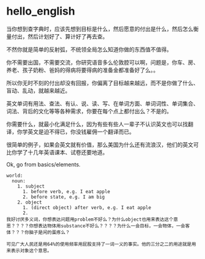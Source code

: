 # hello_english

当你想到查字典时，应该先想到目标是什么，然后愿意的付出是什么，然后怎么衡量付出，然后计划好了、算计好了再去查。

不然你就是简单的反射弧，不统领全局怎么知道你做的东西值不值得。

你不需要出国，不需要交流，你研究语音多么伦敦腔可以啊，问题是，你车、房、养老、孩子奶粉、爸妈的得病将要得病的准备金都准备好了么。。

所以你无时不刻的付出却没有回报，你偏离了目标越来越远，而不是你做了什么、盲动、乱动，就越来越近。

英文单词有用法、查法、有认、说、读、写、在单词方面、单词词性、单词集合、词法、背后的文化等等各种需求，你要在每个点上都付出么？不是的。

你需要什么，就最小化满足什么，因为有些有些人一辈子不认识英文也可以找翻译，你学英文是迫不得已，你没钱雇佣一个翻译而已。

很简单的例子，如果会英文就有价值，那么美国为什么还有流浪汉，他们的英文可比你学了十几年英语课本、试卷还要地道。

Ok, go from basics/elements.

```
world:
  noun: 
    1. subject
      1. before verb, e.g. I eat apple
      2. before state, e.g. I am big
    2. object
      1. (direct object) after verb, e.g. I eat apple
      2. 
我好讨厌多义词，你想表达问题用problem不好么？为什么object也用来表达这个意思？？？？你想表达物体用substance不好么？？？？为什么一会目标，一会物体，一会客体？？？你脑子是闲的蛋疼么？

可见广大人民还是用64%的使用频率用屁股支持了一词一义的事实。他的三分之二的用途就是用来表示对象这个意思。
```
